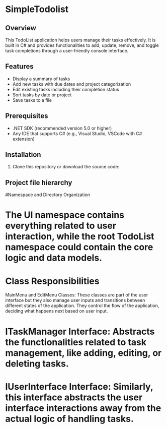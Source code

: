 # SimpleTodolist

## Overview
This TodoList application helps users manage their tasks effectively. It is built in C# and provides functionalities to add, update, remove, and toggle task completions through a user-friendly console interface.

## Features
- Display a summary of tasks
- Add new tasks with due dates and project categorization
- Edit existing tasks including their completion status
- Sort tasks by date or project
- Save tasks to a file

## Prerequisites
- .NET SDK (recommended version 5.0 or higher)
- Any IDE that supports C# (e.g., Visual Studio, VSCode with C# extension)

## Installation
1. Clone this repository or download the source code:

## Project file hierarchy

#Namespace and Directory Organization
 
# The UI namespace contains everything related to user interaction, while the root TodoList namespace could contain the core logic and data models.

# Class Responsibilities
MainMenu and EditMenu Classes: These classes are part of the user interface but they also manage user inputs and transitions between different states of the application. They control the flow of the application, deciding what happens next based on user input.

# ITaskManager Interface: Abstracts the functionalities related to task management, like adding, editing, or deleting tasks. 

# IUserInterface Interface: Similarly, this interface abstracts the user interface interactions away from the actual logic of handling tasks. 
